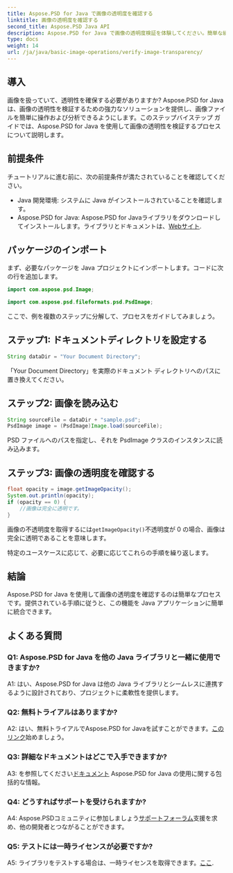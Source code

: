 ```yaml
---
title: Aspose.PSD for Java で画像の透明度を確認する
linktitle: 画像の透明度を確認する
second_title: Aspose.PSD Java API
description: Aspose.PSD for Java で画像の透明度検証を体験してください。簡単な統合、詳細なドキュメント、優れたコミュニティ サポートが提供されます。
type: docs
weight: 14
url: /ja/java/basic-image-operations/verify-image-transparency/
---
```

## 導入

画像を扱っていて、透明性を確保する必要がありますか? Aspose.PSD for Java は、画像の透明性を検証するための強力なソリューションを提供し、画像ファイルを簡単に操作および分析できるようにします。このステップバイステップ ガイドでは、Aspose.PSD for Java を使用して画像の透明性を検証するプロセスについて説明します。

## 前提条件

チュートリアルに進む前に、次の前提条件が満たされていることを確認してください。

- Java 開発環境: システムに Java がインストールされていることを確認します。
-  Aspose.PSD for Java: Aspose.PSD for Javaライブラリをダウンロードしてインストールします。ライブラリとドキュメントは、[Webサイト](https://releases.aspose.com/psd/java/).

## パッケージのインポート

まず、必要なパッケージを Java プロジェクトにインポートします。コードに次の行を追加します。

```java
import com.aspose.psd.Image;

import com.aspose.psd.fileformats.psd.PsdImage;
```

ここで、例を複数のステップに分解して、プロセスをガイドしてみましょう。

## ステップ1: ドキュメントディレクトリを設定する

```java
String dataDir = "Your Document Directory";
```

「Your Document Directory」を実際のドキュメント ディレクトリへのパスに置き換えてください。

## ステップ2: 画像を読み込む

```java
String sourceFile = dataDir + "sample.psd";
PsdImage image = (PsdImage)Image.load(sourceFile);
```

PSD ファイルへのパスを指定し、それを PsdImage クラスのインスタンスに読み込みます。

## ステップ3: 画像の透明度を確認する

```java
float opacity = image.getImageOpacity();
System.out.println(opacity);
if (opacity == 0) {
    //画像は完全に透明です。
}
```

画像の不透明度を取得するには`getImageOpacity()`不透明度が 0 の場合、画像は完全に透明であることを意味します。

特定のユースケースに応じて、必要に応じてこれらの手順を繰り返します。

## 結論

Aspose.PSD for Java を使用して画像の透明度を確認するのは簡単なプロセスです。提供されている手順に従うと、この機能を Java アプリケーションに簡単に統合できます。

## よくある質問

### Q1: Aspose.PSD for Java を他の Java ライブラリと一緒に使用できますか?

A1: はい、Aspose.PSD for Java は他の Java ライブラリとシームレスに連携するように設計されており、プロジェクトに柔軟性を提供します。

### Q2: 無料トライアルはありますか?

 A2: はい、無料トライアルでAspose.PSD for Javaを試すことができます。[このリンク](https://releases.aspose.com/)始めましょう。

### Q3: 詳細なドキュメントはどこで入手できますか?

 A3: を参照してください[ドキュメント](https://reference.aspose.com/psd/java/) Aspose.PSD for Java の使用に関する包括的な情報。

### Q4: どうすればサポートを受けられますか?

 A4: Aspose.PSDコミュニティに参加しましょう[サポートフォーラム](https://forum.aspose.com/c/psd/34)支援を求め、他の開発者とつながることができます。

### Q5: テストには一時ライセンスが必要ですか?

 A5: ライブラリをテストする場合は、一時ライセンスを取得できます。[ここ](https://purchase.aspose.com/temporary-license/).